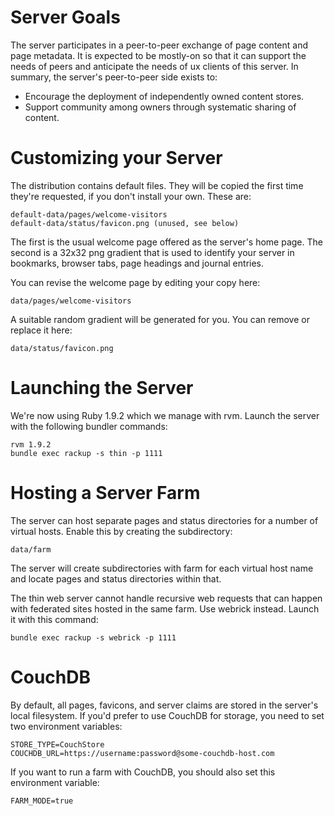 Server Goals
============

The server participates in a peer-to-peer exchange of page content and page metadata.
It is expected to be mostly-on so that it can support the needs of peers and anticipate the needs of ux clients of this server.
In summary, the server's peer-to-peer side exists to:

* Encourage the deployment of independently owned content stores.
* Support community among owners through systematic sharing of content.


Customizing your Server
=======================

The distribution contains default files. They will be copied the first time
they're requested, if you don't install your own. These are:

    default-data/pages/welcome-visitors
    default-data/status/favicon.png (unused, see below)

The first is the usual welcome page offered as the server's home page.
The second is a 32x32 png gradient that is used to identify your server
in bookmarks, browser tabs, page headings and journal entries.

You can revise the welcome page by editing your copy here:

    data/pages/welcome-visitors

A suitable random gradient will be generated for you.
You can remove or replace it here:

    data/status/favicon.png


Launching the Server
====================

We're now using Ruby 1.9.2 which we manage with rvm. Launch the server with the following bundler commands:

	rvm 1.9.2
	bundle exec rackup -s thin -p 1111

Hosting a Server Farm
=====================

The server can host separate pages and status directories for a number of virtual hosts. Enable this by creating the subdirectory:

	data/farm

The server will create subdirectories with farm for each virtual host name and locate pages and status directories within that.

The thin web server cannot handle recursive web requests that can happen with federated sites hosted in the same farm. Use webrick instead. Launch it with this command:

	bundle exec rackup -s webrick -p 1111

CouchDB
=======

By default, all pages, favicons, and server claims are stored in the server's local filesystem.
If you'd prefer to use CouchDB for storage, you need to set two environment variables:

	STORE_TYPE=CouchStore
	COUCHDB_URL=https://username:password@some-couchdb-host.com

If you want to run a farm with CouchDB, you should also set this environment variable:

	FARM_MODE=true
